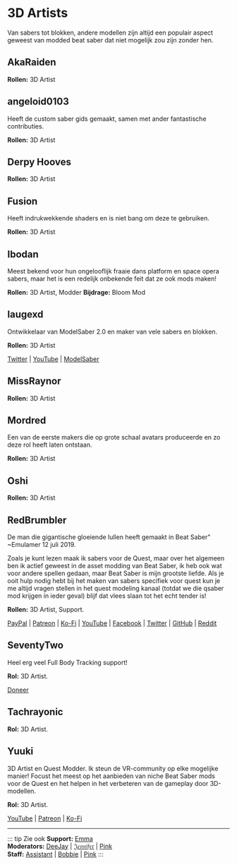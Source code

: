 # 3D Artists
Van sabers tot blokken, andere modellen zijn altijd een populair aspect geweest van modded beat saber dat niet mogelijk zou zijn zonder hen.

## AkaRaiden
**Rollen:** 3D Artist

## angeloid0103
Heeft de custom saber gids gemaakt, samen met ander fantastische contributies.

**Rollen:** 3D Artist

## Derpy Hooves
**Rollen:** 3D Artist

## Fusion
Heeft indrukwekkende shaders en is niet bang om deze te gebruiken.

**Rollen:** 3D Artist

## Ibodan
Meest bekend voor hun ongelooflijk fraaie dans platform en space opera sabers, maar het is een redelijk onbekende feit dat ze ook mods maken!

**Rollen:** 3D Artist, Modder **Bijdrage:** Bloom Mod

## laugexd
Ontwikkelaar van ModelSaber 2.0 en maker van vele sabers en blokken.

**Rollen:** 3D Artist

[Twitter](https://twitter.com/laugexd) | [YouTube](https://www.youtube.com/channel/UCr_JES9nBCUaAR9-UbgDMRw) | [ModelSaber](https://modelsaber.com/Profile/?user=146243483898871808)

## MissRaynor
**Rollen:** 3D Artist

## Mordred
Een van de eerste makers die op grote schaal avatars produceerde en zo deze rol heeft laten ontstaan.

**Rollen:** 3D Artist

## Oshi
**Rollen:** 3D Artist

## RedBrumbler
De man die gigantische gloeiende lullen heeft gemaakt in Beat Saber" ~Emulamer 12 juli 2019.

Zoals je kunt lezen maak ik sabers voor de Quest, maar over het algemeen ben ik actief geweest in de asset modding van Beat Saber, ik heb ook wat voor andere spellen gedaan, maar Beat Saber is mijn grootste liefde. Als je ooit hulp nodig hebt bij het maken van sabers specifiek voor quest kun je me altijd vragen stellen in het quest modeling kanaal (totdat we die qsaber mod krijgen in ieder geval) blijf dat vlees slaan tot het echt tender is!

**Rollen:** 3D Artist, Support.

[PayPal](https://paypal.me/RedBrumblerOfficial?locale.x=nl_NL) | [Patreon](https://www.patreon.com/RedBrumbler) | [Ko-Fi](https://ko-fi.com/redbrumbler) | [YouTube](https://www.youtube.com/channel/UCYmzlDob8BQYWrOQWkHtCpQ) | [Facebook](https://www.facebook.com/red.brumbler.7) | [Twitter](https://twitter.com/RedBrumbler) | [GitHub](https://github.com/RedBrumbler/BeatOnCustomSabers) | [Reddit](https://www.reddit.com/user/RedBrumbler/)

## SeventyTwo
Heel erg veel Full Body Tracking support!

**Rol:** 3D Artist.

[Doneer](https://paypal.me/theseventytwo)

## Tachrayonic
**Rol:** 3D Artist.

## Yuuki
3D Artist en Quest Modder. Ik steun de VR-community op elke mogelijke manier! Focust het meest op het aanbieden van niche Beat Saber mods voor de Quest en het helpen in het verbeteren van de gameplay door 3D-modellen.

**Rol:** 3D Artist.

[YouTube](https://www.youtube.com/channel/UCIH4NTKdVNjnJpfuMrk71Fw) | [Patreon](https://www.patreon.com/yuukisaves) | [Ko-Fi](https://ko-fi.com/supportyuuki)

---

<!-- markdownlint-disable MD013 -->
::: tip Zie ook **Support:** [Emma](./supports.md#emma)   
**Moderators:** [DeeJay](./moderators.md#deejay) | [𝔍𝔢𝔫𝔫𝔦𝔣𝔢𝔯](./moderators.md#jennifer) | [Pink](./moderators.md#pink)   
**Staff:** [Assistant](./staff.md#assistant) | [Bobbie](./staff.md#bobbie) | [Pink](./staff.md#pink) :::
